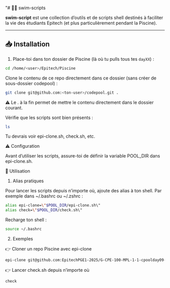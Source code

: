 "# 🏊‍♂️ swim-scripts

**swim-script** est une collection d’outils et de scripts shell destinés à faciliter la vie des étudiants Epitech (et plus particulièrement pendant la Piscine).  

---

## 📥 Installation

1. Place-toi dans ton dossier de Piscine (là où tu pulls tous tes `dayXX`) :  
```sh
cd /home/<user>/Epitech/Piscine
```
Clone le contenu de ce repo directement dans ce dossier (sans créer de sous-dossier codepool) :
```sh
git clone git@github.com:<ton-user>/codepool.git . 
```
⚠️ Le . à la fin permet de mettre le contenu directement dans le dossier courant.

Vérifie que les scripts sont bien présents :
```sh 
ls
```
Tu devrais voir epi-clone.sh, check.sh, etc.

⚠️ Configuration

Avant d’utiliser les scripts, assure-toi de définir la variable POOL_DIR dans epi-clone.sh.

🚀 Utilisation
1. Alias pratiques

Pour lancer les scripts depuis n’importe où, ajoute des alias à ton shell.
Par exemple dans ~/.bashrc ou ~/.zshrc :
```sh 
alias epi-clone=\"$POOL_DIR/epi-clone.sh\"
alias check=\"$POOL_DIR/check.sh\"
```

Recharge ton shell :
```sh 
source ~/.bashrc
```

2. Exemples

👉 Cloner un repo Piscine avec epi-clone
```sh 
epi-clone git@github.com:EpitechPGE1-2025/G-CPE-100-MPL-1-1-cpoolday09-20.git
```

👉 Lancer check.sh depuis n’importe où
```sh 
check
```
